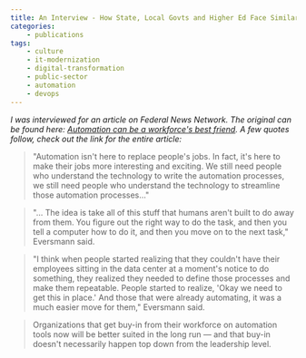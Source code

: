 ```yaml
---
title: An Interview - How State, Local Govts and Higher Ed Face Similar IT Challenges to Federal, but with Fewer Resources
categories:
    - publications
tags:
    - culture
    - it-modernization
    - digital-transformation
    - public-sector
    - automation
    - devops
---
```


*I was interviewed for an article on Federal News Network.  The original can be found here: [Automation can be a workforce's best friend](https://federalnewsnetwork.com/open-first/2021/10/automation-can-be-a-workforces-best-friend/).  A few quotes follow, check out the link for the entire article:*


> "Automation isn't here to replace people's jobs. In fact, it's here to make their jobs more interesting and exciting. We still need people who understand the technology to write the automation processes, we still need people who understand the technology to streamline those automation processes..."


> "... The idea is take all of this stuff that humans aren't built to do away from them. You figure out the right way to do the task, and then you tell a computer how to do it, and then you move on to the next task," Eversmann said.


> "I think when people started realizing that they couldn't have their employees sitting in the data center at a moment's notice to do something, they realized they needed to define those processes and make them repeatable. People started to realize, 'Okay we need to get this in place.' And those that were already automating, it was a much easier move for them," Eversmann said.


> Organizations that get buy-in from their workforce on automation tools now will be better suited in the long run — and that buy-in doesn't necessarily happen top down from the leadership level.
